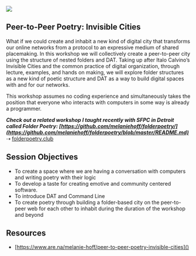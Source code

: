 ![](https://github.com/melaniehoff/Peer-to-Peer-Poetry/blob/master/folder-cities.jpg)

## Peer-to-Peer Poetry: Invisible Cities

What if we could create and inhabit a new kind of digital city that transforms our online networks from a protocol to an expressive medium of shared placemaking. In this workshop we will collectively create a peer-to-peer city using the structure of nested folders and DAT. Taking up after Italo Calvino’s Invisible Cities and the common practice of digital organization, through lecture, examples, and hands on making, we will explore folder structures as a new kind of poetic structure and DAT as a way to build digital spaces with and for our networks.


This workshop assumes no coding experience and simultaneously takes the position that everyone who interacts with computers in some way is already a programmer.
 

**_Check out a related workshop I taught recently with SFPC in Detroit called Folder Poetry: [https://github.com/melaniehoff/folderpoetry/](https://github.com/melaniehoff/folderpoetry/blob/master/README.md)_**
⇢ [folderpoetry.club](http://www.folderpoetry.club)

## Session Objectives

- To create a space where we are having a conversation with computers and writing poetry with their logic
- To develop a taste for creating emotive and community centered software.
- To introduce DAT and Command Line
- To create poetry through building a folder-based city on the peer-to-peer web for each other to inhabit during the duration of the workshop and beyond


## Resources
- [https://www.are.na/melanie-hoff/peer-to-peer-poetry-invisible-cities]()



